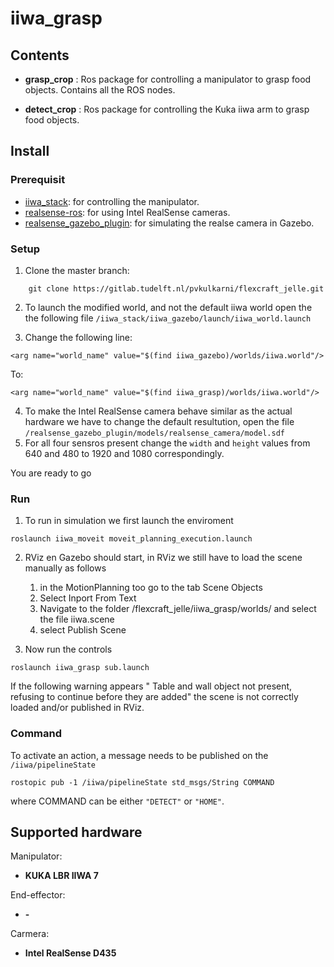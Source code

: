 # iiwa_grasp

## Contents

- **grasp_crop** :  Ros package for controlling a manipulator to grasp food objects. Contains all the ROS nodes.

- **detect_crop** :  Ros package for controlling the Kuka iiwa arm to grasp food objects.

## Install

### Prerequisit

- [iiwa_stack](https://github.com/IFL-CAMP/iiwa_stack): for controlling the manipulator.
- [realsense-ros](https://github.com/IntelRealSense/realsense-ros): for using Intel RealSense cameras.
- [realsense_gazebo_plugin](https://github.com/SyrianSpock/realsense_gazebo_plugin): for simulating the realse camera in Gazebo.

### Setup
1.  Clone the master branch:
```
	git clone https://gitlab.tudelft.nl/pvkulkarni/flexcraft_jelle.git
```
2. To launch the modified world, and not the default iiwa world open the the following file  `/iiwa_stack/iiwa_gazebo/launch/iiwa_world.launch`

3. Change the following line:
```
<arg name="world_name" value="$(find iiwa_gazebo)/worlds/iiwa.world"/>
```
To:
```
<arg name="world_name" value="$(find iiwa_grasp)/worlds/iiwa.world"/>
```
4. To make the Intel RealSense camera behave similar as the actual hardware we have to change the default resultution, open the file `/realsense_gazebo_plugin/models/realsense_camera/model.sdf`
5. For all four sensros present change the `width` and `height` values from 640 and 480 to 1920 and 1080 correspondingly.

You are ready to go

### Run
1. To run in simulation we first launch the enviroment
```
roslaunch iiwa_moveit moveit_planning_execution.launch
```
2. RViz en Gazebo should start, in RViz we still have to load the scene manually as follows

	1. in the MotionPlanning too go to the tab Scene Objects
	2. Select Inport From Text
	3. Navigate to the folder /flexcraft_jelle/iiwa_grasp/worlds/ and select the file iiwa.scene
	4. select Publish Scene

3. Now run the controls
```
roslaunch iiwa_grasp sub.launch
```
If the following warning appears " Table and wall object not present, refusing to continue before they are added" the scene is not correctly loaded and/or published in RViz.

### Command
To activate an action, a message needs to be published on the `/iiwa/pipelineState`

```
rostopic pub -1 /iiwa/pipelineState std_msgs/String COMMAND
```

where COMMAND can be either `"DETECT"` or `"HOME"`.

## Supported hardware

Manipulator:

- **KUKA LBR IIWA 7**

End-effector:

- **-**

Carmera:

- **Intel RealSense D435**
